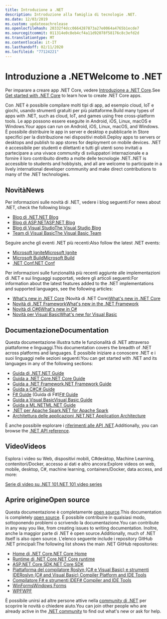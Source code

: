 ```yaml
---
title: Introduzione a .NET
description: Introduzione alla famiglia di tecnologie .NET.
ms.date: 12/03/2019
ms.custom: updateeachrelease
ms.openlocfilehash: 20332f4dcc0664287873a27e0064a4765b1ecde7
ms.sourcegitcommit: 011314e0c8eb4cf4a11d92078f58176c8c3efd2d
ms.translationtype: MT
ms.contentlocale: it-IT
ms.lasthandoff: 02/11/2020
ms.locfileid: "77124221"
---
```

# <a name="welcome-to-net"></a><span data-ttu-id="20489-103">Introduzione a .NET</span><span class="sxs-lookup"><span data-stu-id="20489-103">Welcome to .NET</span></span>

<span data-ttu-id="20489-104">Per imparare a creare app .NET Core, vedere [Introduzione a .NET Core](core/get-started.md).</span><span class="sxs-lookup"><span data-stu-id="20489-104">See [Get started with .NET Core](core/get-started.md) to learn how to create .NET Core apps.</span></span>

<span data-ttu-id="20489-105">Con .NET è possibile compilare molti tipi di app, ad esempio cloud, IoT e giochi, usando strumenti gratuiti per più piattaforme.</span><span class="sxs-lookup"><span data-stu-id="20489-105">Build many types of apps with .NET, such as cloud, IoT, and games using free cross-platform tools.</span></span> <span data-ttu-id="20489-106">Le app possono essere eseguite in Android, iOS, Linux, macOS e Windows.</span><span class="sxs-lookup"><span data-stu-id="20489-106">Your apps can run on Android, iOS, Linux, macOS, and Windows.</span></span> <span data-ttu-id="20489-107">È possibile distribuire le app in server e desktop e pubblicarle in Store specifici per la distribuzione nei dispositivi mobili.</span><span class="sxs-lookup"><span data-stu-id="20489-107">Deploy apps to servers or desktops and publish to app stores for deployment on mobile devices.</span></span> <span data-ttu-id="20489-108">.NET è accessibile per studenti e dilettanti e tutti gli utenti sono invitati a partecipare a una vivace community di sviluppatori internazionale e a fornire il loro contribuito diretto a molte delle tecnologie .NET.</span><span class="sxs-lookup"><span data-stu-id="20489-108">.NET is accessible to students and hobbyists, and all are welcome to participate in a lively international developer community and make direct contributions to many of the .NET technologies.</span></span>

## <a name="news"></a><span data-ttu-id="20489-109">Novità</span><span class="sxs-lookup"><span data-stu-id="20489-109">News</span></span>

<span data-ttu-id="20489-110">Per informazioni sulle novità di .NET, vedere i blog seguenti:</span><span class="sxs-lookup"><span data-stu-id="20489-110">For news about .NET, check the following blogs:</span></span>

- [<span data-ttu-id="20489-111">Blog di .NET</span><span class="sxs-lookup"><span data-stu-id="20489-111">.NET Blog</span></span>](https://devblogs.microsoft.com/dotnet/)
- [<span data-ttu-id="20489-112">Blog di ASP.NET</span><span class="sxs-lookup"><span data-stu-id="20489-112">ASP.NET Blog</span></span>](https://devblogs.microsoft.com/aspnet/)
- [<span data-ttu-id="20489-113">Blog di Visual Studio</span><span class="sxs-lookup"><span data-stu-id="20489-113">The Visual Studio Blog</span></span>](https://devblogs.microsoft.com/visualstudio/)
- [<span data-ttu-id="20489-114">Team di Visual Basic</span><span class="sxs-lookup"><span data-stu-id="20489-114">The Visual Basic Team</span></span>](https://devblogs.microsoft.com/vbteam/)

<span data-ttu-id="20489-115">Seguire anche gli eventi .NET più recenti:</span><span class="sxs-lookup"><span data-stu-id="20489-115">Also follow the latest .NET events:</span></span>

- [<span data-ttu-id="20489-116">Microsoft Ignite</span><span class="sxs-lookup"><span data-stu-id="20489-116">Microsoft Ignite</span></span>](https://www.microsoft.com/ignite)
- [<span data-ttu-id="20489-117">Microsoft Build</span><span class="sxs-lookup"><span data-stu-id="20489-117">Microsoft Build</span></span>](https://www.microsoft.com/build)
- [<span data-ttu-id="20489-118">.NET Conf</span><span class="sxs-lookup"><span data-stu-id="20489-118">.NET Conf</span></span>](https://www.dotnetconf.net/)

<span data-ttu-id="20489-119">Per informazioni sulle funzionalità più recenti aggiunte alle implementazioni di .NET e sui linguaggi supportati, vedere gli articoli seguenti:</span><span class="sxs-lookup"><span data-stu-id="20489-119">For information about the latest features added to the .NET implementations and supported languages, see the following articles:</span></span>

- <span data-ttu-id="20489-120">[What's new in .NET Core](core/whats-new/index.md) (Novità di .NET Core)</span><span class="sxs-lookup"><span data-stu-id="20489-120">[What's new in .NET Core](core/whats-new/index.md)</span></span>
- [<span data-ttu-id="20489-121">Novità di .NET Framework</span><span class="sxs-lookup"><span data-stu-id="20489-121">What's new in the .NET Framework</span></span>](framework/whats-new/index.md)
- [<span data-ttu-id="20489-122">Novità di C#6</span><span class="sxs-lookup"><span data-stu-id="20489-122">What's new in C#</span></span>](csharp/whats-new/index.md)
- [<span data-ttu-id="20489-123">Novità per Visual Basic</span><span class="sxs-lookup"><span data-stu-id="20489-123">What's new for Visual Basic</span></span>](visual-basic/getting-started/whats-new.md)

## <a name="documentation"></a><span data-ttu-id="20489-124">Documentazione</span><span class="sxs-lookup"><span data-stu-id="20489-124">Documentation</span></span>

<span data-ttu-id="20489-125">Questa documentazione illustra tutte le funzionalità di .NET attraverso piattaforme e linguaggi.</span><span class="sxs-lookup"><span data-stu-id="20489-125">This documentation covers the breadth of .NET across platforms and languages.</span></span> <span data-ttu-id="20489-126">È possibile iniziare a conoscere .NET e i suoi linguaggi nelle sezioni seguenti:</span><span class="sxs-lookup"><span data-stu-id="20489-126">You can get started with .NET and its languages in any of the following sections:</span></span>

- [<span data-ttu-id="20489-127">Guida di .NET</span><span class="sxs-lookup"><span data-stu-id="20489-127">.NET Guide</span></span>](standard/index.md)
- [<span data-ttu-id="20489-128">Guida a .NET Core</span><span class="sxs-lookup"><span data-stu-id="20489-128">.NET Core Guide</span></span>](core/index.md)
- [<span data-ttu-id="20489-129">Guida a .NET Framework</span><span class="sxs-lookup"><span data-stu-id="20489-129">.NET Framework Guide</span></span>](framework/index.md)
- [<span data-ttu-id="20489-130">Guida a C#</span><span class="sxs-lookup"><span data-stu-id="20489-130">C# Guide</span></span>](csharp/index.yml)
- <span data-ttu-id="20489-131">[F# Guide](fsharp/index.yml) (Guida di F#)</span><span class="sxs-lookup"><span data-stu-id="20489-131">[F# Guide](fsharp/index.yml)</span></span>
- [<span data-ttu-id="20489-132">Guida a Visual Basic</span><span class="sxs-lookup"><span data-stu-id="20489-132">Visual Basic Guide</span></span>](visual-basic/index.yml)
- [<span data-ttu-id="20489-133">Guida a ML.NET</span><span class="sxs-lookup"><span data-stu-id="20489-133">ML.NET Guide</span></span>](machine-learning/index.yml)
- [<span data-ttu-id="20489-134">.NET per Apache Spark</span><span class="sxs-lookup"><span data-stu-id="20489-134">.NET for Apache Spark</span></span>](spark/index.yml)
- [<span data-ttu-id="20489-135">Architettura delle applicazioni .NET</span><span class="sxs-lookup"><span data-stu-id="20489-135">.NET Application Architecture</span></span>](architecture/index.yml)

<span data-ttu-id="20489-136">È anche possibile esplorare i [riferimenti alle API .NET](/dotnet/api).</span><span class="sxs-lookup"><span data-stu-id="20489-136">Additionally, you can browse the [.NET API reference](/dotnet/api).</span></span>

## <a name="videos"></a><span data-ttu-id="20489-137">Video</span><span class="sxs-lookup"><span data-stu-id="20489-137">Videos</span></span>

<span data-ttu-id="20489-138">Esplora i video su Web, dispositivi mobili, C#desktop, Machine Learning, contenitori/Docker, accesso ai dati e altro ancora:</span><span class="sxs-lookup"><span data-stu-id="20489-138">Explore videos on web, mobile, desktop, C#, machine learning, containers/Docker, data access, and more:</span></span>

[<span data-ttu-id="20489-139">Serie di video su .NET 101</span><span class="sxs-lookup"><span data-stu-id="20489-139">.NET 101 video series</span></span>](https://dotnet.microsoft.com/learn/videos)

## <a name="open-source"></a><span data-ttu-id="20489-140">Aprire origine</span><span class="sxs-lookup"><span data-stu-id="20489-140">Open source</span></span>

<span data-ttu-id="20489-141">Questa documentazione è completamente [open source](https://github.com/dotnet/docs).</span><span class="sxs-lookup"><span data-stu-id="20489-141">This documentation is completely [open source](https://github.com/dotnet/docs).</span></span> <span data-ttu-id="20489-142">È possibile contribuire in qualsiasi modo, sottoponendo problemi o scrivendo la documentazione.</span><span class="sxs-lookup"><span data-stu-id="20489-142">You can contribute in any way you like, from creating issues to writing documentation.</span></span> <span data-ttu-id="20489-143">Inoltre, anche la maggior parte di .NET è open source.</span><span class="sxs-lookup"><span data-stu-id="20489-143">Additionally, much of .NET itself is also open source.</span></span> <span data-ttu-id="20489-144">L'elenco seguente include i repository GitHub .NET principali:</span><span class="sxs-lookup"><span data-stu-id="20489-144">The following list shows the main .NET GitHub repositories:</span></span>

- [<span data-ttu-id="20489-145">Home di .NET Core</span><span class="sxs-lookup"><span data-stu-id="20489-145">.NET Core Home</span></span>](https://github.com/dotnet/core)
- [<span data-ttu-id="20489-146">Runtime di .NET Core</span><span class="sxs-lookup"><span data-stu-id="20489-146">.NET Core runtime</span></span>](https://github.com/dotnet/runtime)
- [<span data-ttu-id="20489-147">ASP.NET Core SDK</span><span class="sxs-lookup"><span data-stu-id="20489-147">.NET Core SDK</span></span>](https://github.com/dotnet/sdk)
- [<span data-ttu-id="20489-148">Piattaforma del compilatore Roslyn (C# e Visual Basic) e strumenti IDE</span><span class="sxs-lookup"><span data-stu-id="20489-148">Roslyn (C# and Visual Basic) Compiler Platform and IDE Tools</span></span>](https://github.com/dotnet/roslyn)
- [<span data-ttu-id="20489-149">Compilatore F# e strumenti IDE</span><span class="sxs-lookup"><span data-stu-id="20489-149">F# Compiler and IDE Tools</span></span>](https://github.com/dotnet/fsharp)
- [<span data-ttu-id="20489-150">WinForms</span><span class="sxs-lookup"><span data-stu-id="20489-150">Windows Forms</span></span>](https://github.com/dotnet/winforms)
- [<span data-ttu-id="20489-151">WPF</span><span class="sxs-lookup"><span data-stu-id="20489-151">WPF</span></span>](https://github.com/dotnet/wpf)

<span data-ttu-id="20489-152">È possibile unirsi ad altre persone attive nella [community di .NET](https://dotnet.microsoft.com/platform/community) per scoprire le novità o chiedere aiuto.</span><span class="sxs-lookup"><span data-stu-id="20489-152">You can join other people who are already active in the [.NET community](https://dotnet.microsoft.com/platform/community) to find out what's new or ask for help.</span></span>
